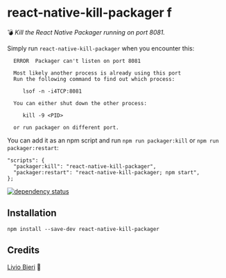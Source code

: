 # react-native-kill-packager f

💣 *Kill the React Native Packager running on port 8081.*

Simply run `react-native-kill-packager` when you encounter this:

```
  ERROR  Packager can't listen on port 8081

  Most likely another process is already using this port
  Run the following command to find out which process:

     lsof -n -i4TCP:8081

  You can either shut down the other process:

     kill -9 <PID>

  or run packager on different port.

```

You can add it as an npm script and run `npm run packager:kill` or `npm run packager:restart`:

```
"scripts": {
  "packager:kill": "react-native-kill-packager",
  "packager:restart": "react-native-kill-packager; npm start",
};
```

[![dependency status](https://david-dm.org/livioso/react-native-kill-packager.svg)](https://david-dm.org/livioso/react-native-kill-packager)

## Installation

```
npm install --save-dev react-native-kill-packager
```

## Credits
[Livio Bieri](https://github.com/livioso/) 🚀
